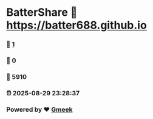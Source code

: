 # BatterShare :link: https://batter688.github.io 
### :page_facing_up: [1](https://batter688.github.io/tag.html) 
### :speech_balloon: 0 
### :hibiscus: 5910 
### :alarm_clock: 2025-08-29 23:28:37 
### Powered by :heart: [Gmeek](https://github.com/Meekdai/Gmeek)
